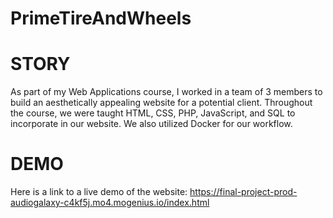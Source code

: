 # PrimeTireAndWheels

# STORY
As part of my Web Applications course, I worked in a team of 3 members to build an aesthetically appealing website for a potential client. Throughout the course, we were taught HTML, CSS, PHP, JavaScript, and SQL to incorporate in our website. We also utilized Docker for our workflow.

# DEMO
Here is a link to a live demo of the website:
https://final-project-prod-audiogalaxy-c4kf5j.mo4.mogenius.io/index.html
